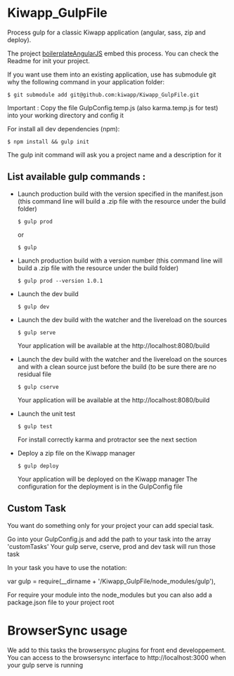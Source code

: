 Kiwapp_GulpFile
===============
Process gulp for a classic Kiwapp application (angular, sass, zip and deploy).

The project [boilerplateAngularJS](www.github.com) embed this process.
You can check the Readme for init your project.

If you want use them into an existing application, use has submodule git why the following command in your application folder: 

```shell
$ git submodule add git@github.com:kiwapp/Kiwapp_GulpFile.git
```

Important : Copy the file GulpConfig.temp.js (also karma.temp.js for test) into your working directory and config it

For install all dev dependencies (npm):
 
```shell
$ npm install && gulp init
```
 
 The gulp init command will ask you a project name and a description for it 
 
## List available gulp commands :

 
 - Launch production build with the version specified in the manifest.json (this command line will build a .zip file with the resource under the build folder)
 
    ```shell
    $ gulp prod
    ```

    or

    ```shell
    $ gulp
    ```
    
- Launch production build with a version number (this command line will build a .zip file with the resource under the build folder)
 
    ```shell
    $ gulp prod --version 1.0.1
    ```


- Launch the dev build

    ```shell
    $ gulp dev
    ```
    
- Launch the dev build with the watcher and the livereload on the sources
 
    ```shell
    $ gulp serve
    ```
    
    Your application will be available at the http://localhost:8080/build
    
- Launch the dev build with the watcher and the livereload on the sources and with a clean source just before the build (to be sure there are no residual file
     
    ```shell
    $ gulp cserve
    ```
        
    Your application will be available at the http://localhost:8080/build
    
- Launch the unit test
     
    ```shell
    $ gulp test
    ```
        
    For install correctly karma and protractor see the next section
        
- Deploy a zip file on the Kiwapp manager

    ```shell
    $ gulp deploy
    ```
    
    Your application will be deployed on the Kiwapp manager
    The configuration for the deployment is in the GulpConfig file
    

## Custom Task

You want do something only for your project your can add special task.

Go into your GulpConfig.js and add the path to your task into the array 'customTasks'
Your gulp serve, cserve, prod and dev task will run those task

In your task you have to use the notation:

var gulp = require(__dirname + '/Kiwapp_GulpFile/node_modules/gulp'),

For require your module into the node_modules but you can also add a package.json file to your project root 

# BrowserSync usage

We add to this tasks the browsersync plugins for front end developpement. You can access to the browsersync interface to http://localhost:3000 when your gulp serve is running

 
